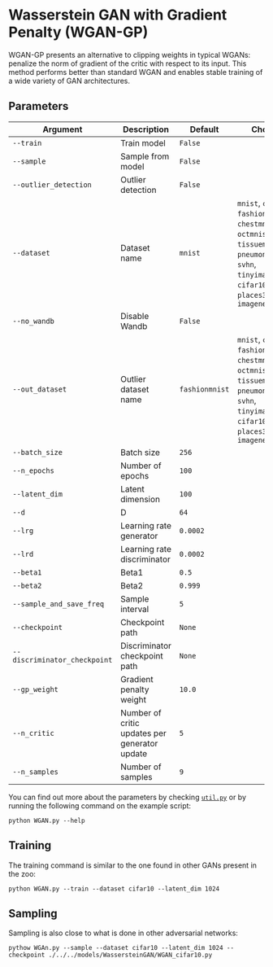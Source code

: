 # Wasserstein GAN with Gradient Penalty (WGAN-GP)

WGAN-GP presents an alternative to clipping weights in typical WGANs: penalize the norm of gradient of the critic with respect to its input. This method performs better than standard WGAN and enables stable training of a wide variety of GAN architectures.

## Parameters

| Argument                  | Description                            | Default  | Choices                                                                 |
|---------------------------|----------------------------------------|----------|-------------------------------------------------------------------------|
| `--train`                 | Train model                            | `False`  |                                                                         |
| `--sample`                | Sample from model                      | `False`  |                                                                         |
| `--outlier_detection`     | Outlier detection                      | `False`  |                                                                         |
| `--dataset`               | Dataset name                                       | `mnist`  | `mnist`, `cifar10`, `fashionmnist`, `chestmnist`, `octmnist`, `tissuemnist`, `pneumoniamnist`, `svhn`, `tinyimagenet`, `cifar100`, `places365`, `dtd`, `imagenet`            |
| `--no_wandb`              | Disable Wandb                                      | `False`  |                                                                                                                                                                              |
| `--out_dataset`           | Outlier dataset name                   | `fashionmnist` | `mnist`, `cifar10`, `fashionmnist`, `chestmnist`, `octmnist`, `tissuemnist`, `pneumoniamnist`, `svhn`, `tinyimagenet`, `cifar100`, `places365`, `dtd`, `imagenet` |
| `--batch_size`            | Batch size                             | `256`    |                                                                         |
| `--n_epochs`              | Number of epochs                       | `100`    |                                                                         |
| `--latent_dim`            | Latent dimension                       | `100`    |                                                                         |
| `--d`                     | D                                      | `64`     |                                                                         |
| `--lrg`                   | Learning rate generator                | `0.0002` |                                                                         |
| `--lrd`                   | Learning rate discriminator            | `0.0002` |                                                                         |
| `--beta1`                 | Beta1                                  | `0.5`    |                                                                         |
| `--beta2`                 | Beta2                                  | `0.999`  |                                                                         |
| `--sample_and_save_freq`  | Sample interval                        | `5`      |                                                                         |
| `--checkpoint`            | Checkpoint path                        | `None`   |                                                                         |
| `--discriminator_checkpoint` | Discriminator checkpoint path        | `None`   |                                                                         |
| `--gp_weight`             | Gradient penalty weight                | `10.0`   |                                                                         |
| `--n_critic`              | Number of critic updates per generator update | `5`  |                                                                         |
| `--n_samples`             | Number of samples                      | `9`      |                                                                         |

You can find out more about the parameters by checking [`util.py`](./../src/generativezoo/utils/util.py) or by running the following command on the example script:

    python WGAN.py --help

## Training

The training command is similar to the one found in other GANs present in the zoo:

    python WGAN.py --train --dataset cifar10 --latent_dim 1024

## Sampling

Sampling is also close to what is done in other adversarial networks:

    pythow WGAn.py --sample --dataset cifar10 --latent_dim 1024 --checkpoint ./../../models/WassersteinGAN/WGAN_cifar10.py
